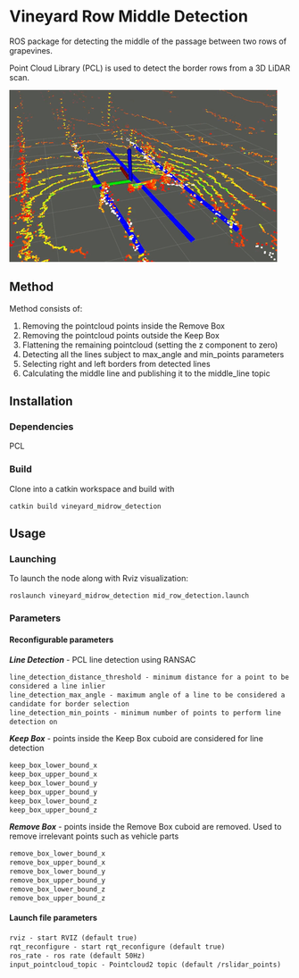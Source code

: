 # Vineyard Row Middle Detection
ROS package for detecting the middle of the passage between two rows of grapevines.

Point Cloud Library (PCL) is used to detect the border rows from a 3D LiDAR scan. 

![viv1](doc/vineyard_mid_row_gif.gif)

## Method

Method consists of:

1. Removing the pointcloud points inside the Remove Box 
2. Removing the pointcloud points outside the Keep Box
3. Flattening the remaining pointcloud (setting the z component to zero)
4. Detecting all the lines subject to max_angle and min_points parameters
5. Selecting right and left borders from detected lines
6. Calculating the middle line and publishing it to the middle_line topic  

## Installation

### Dependencies

PCL

### Build

Clone into a catkin workspace and build with

	catkin build vineyard_midrow_detection

## Usage

### Launching

To launch the node along with Rviz visualization:

	roslaunch vineyard_midrow_detection mid_row_detection.launch  

### Parameters
#### Reconfigurable parameters

***Line Detection*** - PCL line detection using RANSAC

	line_detection_distance_threshold - minimum distance for a point to be considered a line inlier
	line_detection_max_angle - maximum angle of a line to be considered a candidate for border selection
	line_detection_min_points - minimum number of points to perform line detection on

***Keep Box*** - points inside the Keep Box cuboid are considered for line detection

	keep_box_lower_bound_x
	keep_box_upper_bound_x
	keep_box_lower_bound_y
	keep_box_upper_bound_y
	keep_box_lower_bound_z
	keep_box_upper_bound_z

***Remove Box*** - points inside the Remove Box cuboid are removed. Used to remove irrelevant points such as vehicle parts

	remove_box_lower_bound_x
	remove_box_upper_bound_x
	remove_box_lower_bound_y
	remove_box_upper_bound_y
	remove_box_lower_bound_z
	remove_box_upper_bound_z

#### Launch file parameters

	rviz - start RVIZ (default true)
	rqt_reconfigure - start rqt_reconfigure (default true)
	ros_rate - ros rate (default 50Hz)
	input_pointcloud_topic - Pointcloud2 topic (default /rslidar_points)
